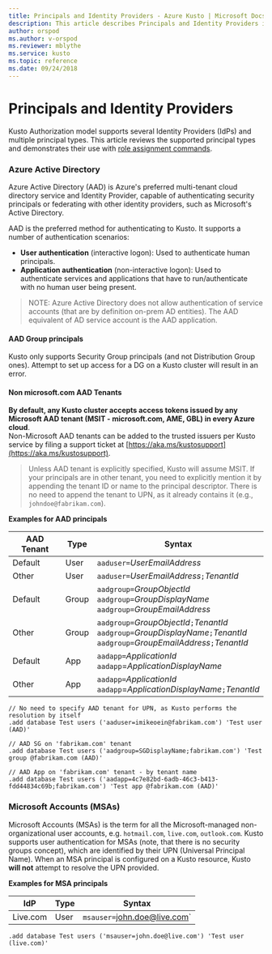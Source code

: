 ```yaml
---
title: Principals and Identity Providers - Azure Kusto | Microsoft Docs
description: This article describes Principals and Identity Providers in Azure Kusto.
author: orspod
ms.author: v-orspod
ms.reviewer: mblythe
ms.service: kusto
ms.topic: reference
ms.date: 09/24/2018
---
```

# Principals and Identity Providers

Kusto Authorization model supports several Identity Providers (IdPs) and multiple principal types.
This article reviews the supported principal types and demonstrates their use with [role assignment commands](../../management/security-roles.md).

### Azure Active Directory
Azure Active Directory (AAD) is Azure's preferred multi-tenant cloud directory service and Identity Provider,
capable of authenticating security principals or federating with other identity providers, such as Microsoft's Active Directory.

AAD is the preferred method for authenticating to Kusto. It supports a number of authentication scenarios:
* **User authentication** (interactive logon): Used to authenticate human principals.
* **Application authentication** (non-interactive logon): Used to authenticate services and applications that have to run/authenticate with no human user being present.

>NOTE: Azure Active Directory does not allow authentication of service accounts (that are by definition on-prem AD entities).
  The AAD equivalent of AD service account is the AAD application.

#### AAD Group principals
Kusto only supports Security Group principals (and not Distribution Group ones). Attempt to set up access for a DG on a Kusto cluster will result in an error.

#### Non microsoft.com AAD Tenants
**By default, any Kusto cluster accepts access tokens issued by any Microsoft AAD tenant (MSIT - microsoft.com, AME, GBL) in every Azure cloud**.<br>
Non-Microsoft AAD tenants can be added to the trusted issuers per Kusto service by filing a support ticket at [https://aka.ms/kustosupport](https://aka.ms/kustosupport).
>Unless AAD tenant is explicitly specified, Kusto will assume MSIT.
  If your principals are in other tenant, you need to explicitly mention it by appending the tenant ID or name to the principal descriptor.
  There is no need to append the tenant to UPN, as it already contains it (e.g., `johndoe@fabrikam.com`).


**Examples for AAD principals**


|AAD Tenant |Type |Syntax |
|-----------|-----|-------|
|Default  |User  |`aaduser=`*UserEmailAddress*
|Other    |User  |`aaduser=`*UserEmailAddress*`;`*TenantId*
|Default  |Group |`aadgroup=`*GroupObjectId*<br>`aadgroup=`*GroupDisplayName*<br>`aadgroup=`*GroupEmailAddress*
|Other    |Group |`aadgroup=`*GroupObjectId*`;`*TenantId*<br>`aadgroup=`*GroupDisplayName*`;`*TenantId*<br>`aadgroup=`*GroupEmailAddress*`;`*TenantId*
|Default  |App   |`aadapp=`*ApplicationId*<br>`aadapp`=*ApplicationDisplayName*
|Other    |App   |`aadapp=`*ApplicationId*<br>`aadapp`=*ApplicationDisplayName*`;`*TenantId*

```kusto
// No need to specify AAD tenant for UPN, as Kusto performs the resolution by itself
.add database Test users ('aaduser=imikeoein@fabrikam.com') 'Test user (AAD)'

// AAD SG on 'fabrikam.com' tenant
.add database Test users ('aadgroup=SGDisplayName;fabrikam.com') 'Test group @fabrikam.com (AAD)'

// AAD App on 'fabrikam.com' tenant - by tenant name
.add database Test users ('aadapp=4c7e82bd-6adb-46c3-b413-fdd44834c69b;fabrikam.com') 'Test app @fabrikam.com (AAD)'
```


### Microsoft Accounts (MSAs)
Microsoft Accounts (MSAs) is the term for all the Microsoft-managed non-organizational user accounts, e.g. `hotmail.com`, `live.com`, `outlook.com`.
Kusto supports user authentication for MSAs (note, that there is no security groups concept), which are identified by their UPN (Universal Principal Name).
When an MSA principal is configured on a Kusto resource, Kusto **will not** attempt to resolve the UPN provided.

**Examples for MSA principals**

|IdP  |Type  |Syntax |
|-----|------|-------|
|Live.com |User  |`msauser=`john.doe@live.com`

```kusto
.add database Test users ('msauser=john.doe@live.com') 'Test user (live.com)'
```

